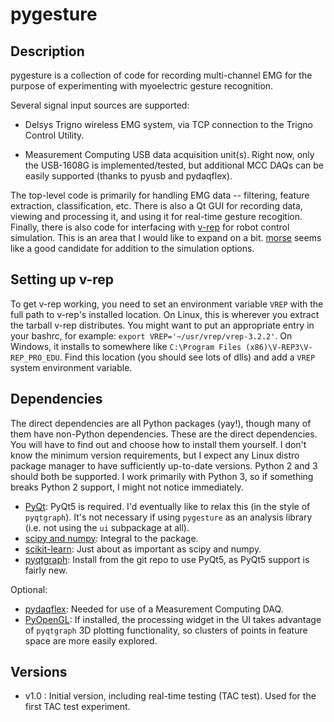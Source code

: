# pygesture


## Description

pygesture is a collection of code for recording multi-channel EMG for the
purpose of experimenting with myoelectric gesture recognition.

Several signal input sources are supported:

* Delsys Trigno wireless EMG system, via TCP connection to the Trigno Control
  Utility.

* Measurement Computing USB data acquisition unit(s). Right now, only the
  USB-1608G is implemented/tested, but additional MCC DAQs can be easily
  supported (thanks to pyusb and pydaqflex).

The top-level code is primarily for handling EMG data -- filtering, feature
extraction, classification, etc. There is also a Qt GUI for recording data,
viewing and processing it, and using it for real-time gesture recogition.
Finally, there is also code for interfacing with
[v-rep](http://coppeliarobotics.com/) for robot control simulation. This is an
area that I would like to expand on a bit.
[morse](https://github.com/morse-simulator/morse) seems like a good candidate
for addition to the simulation options.


## Setting up v-rep

To get v-rep working, you need to set an environment variable `VREP` with the
full path to v-rep's installed location. On Linux, this is wherever you extract
the tarball v-rep distributes. You might want to put an appropriate entry in
your bashrc, for example: `export VREP='~/usr/vrep/vrep-3.2.2'`. On Windows, it
installs to somewhere like `C:\Program Files (x86)\V-REP3\V-REP_PRO_EDU`. Find
this location (you should see lots of dlls) and add a `VREP` system environment
variable.


## Dependencies

The direct dependencies are all Python packages (yay!), though many of them
have non-Python dependencies. These are the direct dependencies. You will have
to find out and choose how to install them yourself. I don't know the minimum
version requirements, but I expect any Linux distro package manager to have
sufficiently up-to-date versions. Python 2 and 3 should both be supported.
I work primarily with Python 3, so if something breaks Python 2 support,
I might not notice immediately.

- [PyQt](http://www.riverbankcomputing.com/software/pyqt/intro): PyQt5 is
  required. I'd eventually like to relax this (in the style of `pyqtgraph`).
  It's not necessary if using `pygesture` as an analysis library (i.e. not
  using the `ui` subpackage at all).
- [scipy and numpy](http://www.scipy.org/): Integral to the package.
- [scikit-learn](http://scikit-learn.org/stable/): Just about as important as
  scipy and numpy.
- [pyqtgraph](http://pyqtgraph.org/): Install from the git repo to use PyQt5,
  as PyQt5 support is fairly new.

Optional:

- [pydaqflex](https://github.com/torfbolt/PyDAQFlex): Needed for use of
  a Measurement Computing DAQ.
- [PyOpenGL](http://pyopengl.sourceforge.net/): If installed, the processing
  widget in the UI takes advantage of `pyqtgraph` 3D plotting functionality, so
  clusters of points in feature space are more easily explored.


## Versions

- v1.0 : Initial version, including real-time testing (TAC test). Used for the
  first TAC test experiment.
